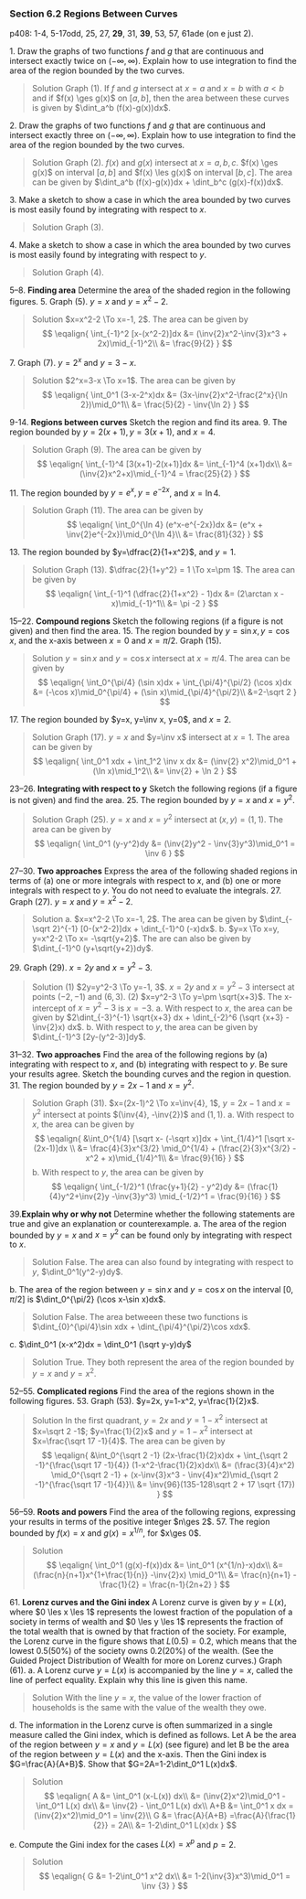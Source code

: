 ### Section 6.2 Regions Between Curves
p408: 1-4, 5-17odd, 25, 27, **29**, 31, **39**, 53, 57, 61ade (on e just 2).

1\. Draw the graphs of two functions $f$ and $g$ that are continuous and intersect exactly twice on $(-\infty, \infty)$. Explain how to use integration to find the area of the region bounded by the two curves.
>Solution
Graph (1). If $f$ and $g$ intersect at $x=a$ and $x=b$ with $a<b$ and if $f(x) \ges g(x)$ on $[a, b]$, then the area between these curves is given by $\dint_a^b (f(x)-g(x))dx$.

2\. Draw the graphs of two functions $f$ and $g$ that are continuous and intersect exactly three on $(-\infty, \infty)$. Explain how to use integration to find the area of the region bounded by the two curves.
>Solution
Graph (2). $f(x)$ and $g(x)$ intersect at $x=a, b, c$. $f(x) \ges g(x)$ on interval $[a, b]$ and $f(x) \les g(x)$ on interval $[b, c]$. The area can be given by $\dint_a^b (f(x)-g(x))dx + \dint_b^c (g(x)-f(x))dx$.

3\. Make a sketch to show a case in which the area bounded by two curves is most easily found by integrating with respect to $x$.
>Solution
Graph (3).

4\. Make a sketch to show a case in which the area bounded by two curves is most easily found by integrating with respect to $y$.
>Solution
Graph (4).

5–8\. **Finding area** Determine the area of the shaded region in the following figures.
5\. Graph (5). $y=x$ and $y=x^2-2$.
>Solution
$x=x^2-2 \To x=-1, 2$. The area can be given by
$$
\eqalign{
\int_{-1}^2 [x-(x^2-2)]dx &= (\inv{2}x^2-\inv{3}x^3 + 2x)\mid_{-1}^2\\
&= \frac{9}{2}
}
$$

<!-- pagebreak -->
7\. Graph (7). $y=2^x$ and $y=3-x$.
>Solution
$2^x=3-x \To x=1$. The area can be given by
$$
\eqalign{
\int_0^1 (3-x-2^x)dx &= (3x-\inv{2}x^2-\frac{2^x}{\ln 2})\mid_0^1\\
&= \frac{5}{2} - \inv{\ln 2}
}
$$

9-14\. **Regions between curves** Sketch the region and find its area.
9\. The region bounded by $y=2(x+1), y=3(x+1)$, and $x=4$.
>Solution
Graph (9). The area can be given by
$$
\eqalign{
\int_{-1}^4 [3(x+1)-2(x+1)]dx &= \int_{-1}^4 (x+1)dx\\
&= (\inv{2}x^2+x)\mid_{-1}^4 = \frac{25}{2}
}
$$

11\. The region bounded by $y=e^x, y=e^{-2x}$, and $x=\ln4$.
>Solution
Graph (11). The area can be given by
$$
\eqalign{
\int_0^{\ln 4} (e^x-e^{-2x})dx &= (e^x + \inv{2}e^{-2x})\mid_0^{\ln 4}\\
&= \frac{81}{32}
}
$$

13\. The region bounded by $y=\dfrac{2}{1+x^2}$, and $y=1$.
>Solution
Graph (13). $\dfrac{2}{1+y^2} = 1 \To x=\pm 1$. The area can be given by
$$
\eqalign{
\int_{-1}^1 (\dfrac{2}{1+x^2} - 1)dx &= (2\arctan x -x)\mid_{-1}^1\\
&= \pi -2
}
$$

<!-- pagebreak -->
15–22\. **Compound regions** Sketch the following regions (if a figure is not given) and then find the area.
15\. The region bounded by $y=\sin x, y=\cos x$, and the x-axis between $x=0$ and $x=\pi/2$. Graph (15).
>Solution
$y=\sin x$ and $y=\cos x$ intersect at $x=\pi/4$. The area can be given by
$$
\eqalign{
\int_0^{\pi/4} (\sin x)dx + \int_{\pi/4}^{\pi/2} (\cos x)dx &= (-\cos x)\mid_0^{\pi/4} + (\sin x)\mid_{\pi/4}^{\pi/2}\\
&=2-\sqrt 2
}
$$

17\. The region bounded by $y=x, y=\inv x, y=0$, and $x=2$.
>Solution
Graph (17). $y=x$ and $y=\inv x$ intersect at $x=1$. The area can be given by
$$
\eqalign{
\int_0^1 xdx + \int_1^2 \inv x dx &= (\inv{2} x^2)\mid_0^1 + (\ln x)\mid_1^2\\
&= \inv{2} + \ln 2
}
$$

23–26\. **Integrating with respect to y** Sketch the following regions (if a figure is not given) and find the area.
25\. The region bounded by $y=x$ and $x=y^2$.
>Solution
Graph (25). $y=x$ and $x=y^2$ intersect at $(x, y)=(1, 1)$. The area can be given by
$$
\eqalign{
\int_0^1 (y-y^2)dy &= (\inv{2}y^2 - \inv{3}y^3)\mid_0^1 = \inv 6
}
$$

27–30\. **Two approaches** Express the area of the following shaded regions in terms of (a) one or more integrals with respect to $x$, and (b) one or more integrals with respect to $y$. You do not need to evaluate the integrals.
27\. Graph (27). $y=x$ and $y=x^2-2$.
>Solution
a. $x=x^2-2 \To x=-1, 2$. The area can be given by $\dint_{-\sqrt 2}^{-1} [0-(x^2-2)]dx + \dint_{-1}^0 (-x)dx$.
b. $y=x \To x=y, y=x^2-2 \To x= -\sqrt{y+2}$. The are can also be given by $\dint_{-1}^0 (y+\sqrt{y+2})dy$.

29\. Graph (29). $x=2y$ and $x=y^2-3$.
>Solution
(1) $2y=y^2-3 \To y=-1, 3$. $x=2y$ and $x=y^2-3$ intersect at points $(-2, -1)$ and $(6, 3)$.
(2) $x=y^2-3 \To y=\pm \sqrt{x+3}$. The x-intercept of $x=y^2-3$ is $x=-3$.
a. With respect to $x$, the area can be given by $2\dint_{-3}^{-1} \sqrt{x+3} dx + \dint_{-2}^6 (\sqrt {x+3} - \inv{2}x) dx$.
b. With respect to $y$, the area can be given by $\dint_{-1}^3 [2y-(y^2-3)]dy$.

31–32\. **Two approaches** Find the area of the following regions by (a) integrating with respect to $x$, and (b) integrating with respect to $y$. Be sure your results agree. Sketch the bounding curves and the region in question.
31\. The region bounded by $y=2x-1$ and $x=y^2$.
>Solution
Graph (31).
$x=(2x-1)^2 \To x=\inv{4}, 1$, $y=2x-1$ and $x=y^2$ intersect at points $(\inv{4}, -\inv{2})$ and $(1, 1)$.
a. With respect to $x$, the area can be given by
$$
\eqalign{
&\int_0^{1/4} [\sqrt x- (-\sqrt x)]dx + \int_{1/4}^1 [\sqrt x-(2x-1)]dx \\
&= \frac{4}{3}x^{3/2} \mid_0^{1/4} + (\frac{2}{3}x^{3/2} - x^2 + x)\mid_{1/4}^1\\
&= \frac{9}{16}
}
$$
b. With respect to $y$, the area can be given by
$$
\eqalign{
\int_{-1/2}^1 (\frac{y+1}{2} - y^2)dy &= (\frac{1}{4}y^2+\inv{2}y -\inv{3}y^3) \mid_{-1/2}^1 = \frac{9}{16}
}
$$

39\.**Explain why or why not** Determine whether the following statements are true and give an explanation or counterexample.
a. The area of the region bounded by $y = x$ and $x = y^2$ can be found only by integrating with respect to $x$.
>Solution
False. The area can also found by integrating with respect to $y$, $\dint_0^1(y^2-y)dy$.

b. The area of the region between $y = \sin x$ and $y = \cos x$ on the interval $[0, \pi/2]$ is $\dint_0^{\pi/2} (\cos x-\sin x)dx$.
>Solution
False. The area betweeen these two functions is $\dint_{0}^{\pi/4}\sin xdx + \dint_{\pi/4}^{\pi/2}\cos xdx$.

<!-- pagebreak -->
c. $\dint_0^1 (x-x^2)dx = \dint_0^1 (\sqrt y-y)dy$
>Solution
True. They both represent the area of the region bounded by $y=x$ and $y=x^2$.

52–55\. **Complicated regions** Find the area of the regions shown in the following figures.
53\. Graph (53). $y=2x, y=1-x^2, y=\frac{1}{2}x$.
>Solution
In the first quadrant,  $y=2x$ and $y=1-x^2$ intersect at $x=\sqrt 2 -1$; $y=\frac{1}{2}x$ and $y=1-x^2$ intersect at $x=\frac{\sqrt 17 -1}{4}$. The area can be given by
$$
\eqalign{
&\int_0^{\sqrt 2 -1} (2x-\frac{1}{2}x)dx + \int_{\sqrt 2 -1}^{\frac{\sqrt 17 -1}{4}} (1-x^2-\frac{1}{2}x)dx\\
&= (\frac{3}{4}x^2) \mid_0^{\sqrt 2 -1} + (x-\inv{3}x^3 - \inv{4}x^2)\mid_{\sqrt 2 -1}^{\frac{\sqrt 17 -1}{4}}\\
&= \inv{96}(135-128\sqrt 2 + 17 \sqrt {17})
}
$$

56–59\. **Roots and powers** Find the area of the following regions, expressing your results in terms of the positive integer $n\ges 2$.
57\. The region bounded by $f(x)=x$ and $g(x) = x^{1/n}$, for $x\ges 0$.
>Solution
$$
\eqalign{
\int_0^1 (g(x)-f(x))dx &= \int_0^1 (x^{1/n}-x)dx\\
&= (\frac{n}{n+1}x^{1+\frac{1}{n}} -\inv{2}x) \mid_0^1\\
&= \frac{n}{n+1} - \frac{1}{2} = \frac{n-1}{2n+2}
}
$$

61\. **Lorenz curves and the Gini index** A Lorenz curve is given by $y = L(x)$, where $0 \les x \les 1$ represents the lowest fraction of the population of a society in terms of wealth and $0 \les y \les 1$ represents the fraction of the total wealth that is owned by that fraction of the society. For example, the Lorenz curve in the figure shows that $L(0.5) = 0.2$, which means that the lowest $0.5 (50\%)$ of the society owns $0.2 (20\%)$ of the wealth. (See the Guided Project Distribution of Wealth for more on Lorenz curves.) Graph (61).
a. A Lorenz curve $y = L(x)$ is accompanied by the line $y = x$, called the line of perfect equality. Explain why this line is given this name.
>Solution
With the line $y=x$, the value of the lower fraction of households is the same with the value of the wealth they owe.

d. The information in the Lorenz curve is often summarized in a single measure called the Gini index, which is defined as follows. Let A be the area of the region between $y = x$ and $y = L(x)$ (see figure) and let B be the area of the region between $y = L(x)$ and the x-axis. Then the Gini index is $G=\frac{A}{A+B}$. Show that $G=2A=1-2\dint_0^1 L(x)dx$.
>Solution
$$
\eqalign{
A &= \int_0^1 (x-L(x)) dx\\
&= (\inv{2}x^2)\mid_0^1 - \int_0^1 L(x) dx\\
&= \inv{2} - \int_0^1 L(x) dx\\
A+B &= \int_0^1 x dx = (\inv{2}x^2)\mid_0^1 = \inv{2}\\
G &= \frac{A}{A+B} =\frac{A}{\frac{1}{2}} = 2A\\
&= 1-2\dint_0^1 L(x)dx
}
$$

e. Compute the Gini index for the cases $L(x) = x^p$ and $p=2$.
>Solution
$$
\eqalign{
G &= 1-2\int_0^1 x^2 dx\\
&= 1-2(\inv{3}x^3)\mid_0^1 = \inv {3}
}
$$
